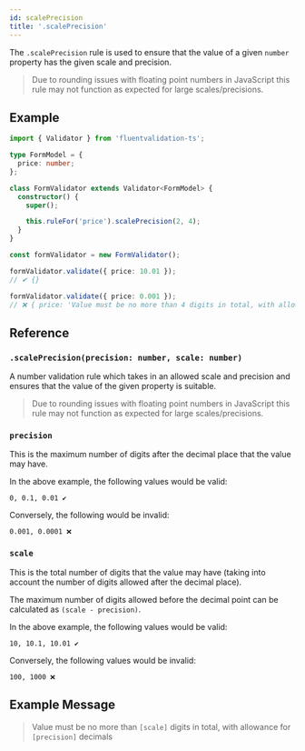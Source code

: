 ```yaml
---
id: scalePrecision
title: '.scalePrecision'
---
```


The `.scalePrecision` rule is used to ensure that the value of a given `number` property has the given scale and precision.

> Due to rounding issues with floating point numbers in JavaScript this rule may not function as expected for large scales/precisions.

## Example

```typescript
import { Validator } from 'fluentvalidation-ts';

type FormModel = {
  price: number;
};

class FormValidator extends Validator<FormModel> {
  constructor() {
    super();

    this.ruleFor('price').scalePrecision(2, 4);
  }
}

const formValidator = new FormValidator();

formValidator.validate({ price: 10.01 });
// ✔ {}

formValidator.validate({ price: 0.001 });
// ❌ { price: 'Value must be no more than 4 digits in total, with allowance for 2 decimals' }
```

## Reference

### `.scalePrecision(precision: number, scale: number)`

A number validation rule which takes in an allowed scale and precision and ensures that the value of the given property is suitable.

> Due to rounding issues with floating point numbers in JavaScript this rule may not function as expected for large scales/precisions.

### `precision`

This is the maximum number of digits after the decimal place that the value may have.

In the above example, the following values would be valid:

```
0, 0.1, 0.01 ✔
```

Conversely, the following would be invalid:

```
0.001, 0.0001 ❌
```

### `scale`

This is the total number of digits that the value may have (taking into account the number of digits allowed after the decimal place).

The maximum number of digits allowed before the decimal point can be calculated as `(scale - precision)`.

In the above example, the following values would be valid:

```
10, 10.1, 10.01 ✔
```

Conversely, the following values would be invalid:

```
100, 1000 ❌
```

## Example Message

> Value must be no more than `[scale]` digits in total, with allowance for `[precision]` decimals
